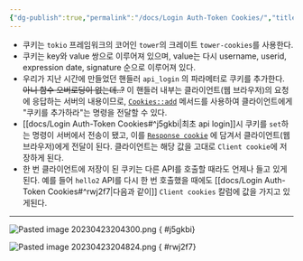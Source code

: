 ```yaml
---
{"dg-publish":true,"permalink":"/docs/Login Auth-Token Cookies/","title":"Login Auth-Token Cookies"}
---
```



- 쿠키는 `tokio` 프레임워크의 코어인 `tower`의 크레이트 `tower-cookies`를 사용한다.
- 쿠키는 key와 value 쌍으로 이루어져 있으며, value는 다시 username, userid, expression date, signature 순으로 이루어져 있다. 
- 우리가 지난 시간에 만들었던 핸들러 `api_login` 의 파라메터로 쿠키를 추가한다. ~~아니 함수 오버로딩이 없는데..?~~ 이 핸들러 내부는 클라이언트(웹 브라우저)의 요청에 응답하는 서버의 내용이므로, [`Cookies::add`](https://docs.rs/tower-cookies/latest/tower_cookies/struct.Cookies.html#method.add) 메서드를 사용하여 클라이언트에게 "쿠키를 추가하라"는 명령을 전달할 수 있다.
- [[docs/Login Auth-Token Cookies#^j5gkbi\|최초 api login]]시 쿠키를 `set`하는 명령이 서버에서 전송이 됐고, 이를 [`Response cookie`](https://stackoverflow.com/questions/34215022/whats-the-difference-between-request-cookie-and-reponse-cookie#:~:text=Response%20cookies%20are%20the%20cookies%20created%20on%20server,cookies%20contained%20in%20the%20value%20of%20this%20header.) 에 담겨서 클라이언트(웹 브라우저)에게 전달이 된다. 클라이언트는 해당 값을 고대로  `Client cookie`에 저장하게 된다.
- 한 번 클라이언트에 저장이 된 쿠키는 다른 API를 호출할 때라도 언제나 들고 있게 된다. 예를 들어 `hello2` API를 다시 한 번 호출했을 때에도 [[docs/Login Auth-Token Cookies#^rwj2f7\|다음과 같이]] `Client cookies` 칼럼에 값을 가지고 있게된다.

---

![Pasted image 20230423204300.png](/img/user/docs/assets/Pasted%20image%2020230423204300.png)
{ #j5gkbi}
  
![Pasted image 20230423204824.png](/img/user/docs/assets/Pasted%20image%2020230423204824.png)
{ #rwj2f7}

